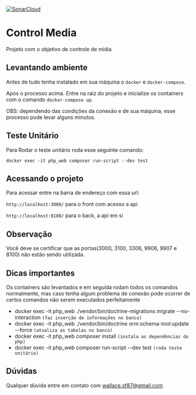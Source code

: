 [![SonarCloud](https://sonarcloud.io/images/project_badges/sonarcloud-white.svg)](https://sonarcloud.io/summary/new_code?id=wallaceSF_scratchpay-challenge)

# Control Media
Projeto com o objetivo de controle de mídia

## Levantando ambiente
Antes de tudo tenha instalado em sua máquina o `docker` e `docker-compose`.

Após o processo acima.
Entre na raiz do projeto e inicialize os containers com o comando `docker-compose up`.

OBS: dependendo das condições da conexão e de sua máquina, esse processo pode levar alguns minutos.

## Teste Unitário
Para Rodar o teste unitário roda esse seguinte comando:

`docker exec -it php_web composer run-script --dev test`

## Acessando o projeto
Para acessar entre na barra de endereço com essa url: 

`http://localhost:3000/` para o front com acesso a api

`http://localhost:8100/` para o back, a api em si

## Observação
Você deve se certificar que as portas(3000, 3100, 3306, 9906, 9907 e 8100) não estão sendo utilizada.

## Dicas importantes
Os containers são levantados e em seguida rodam todos os comandos normalmente, mas caso tenha algum problema de conexão pode ocorrer de certos comandos não serem executados perfeitamente

- docker exec -it php_web ./vendor/bin/doctrine-migrations migrate --no-interaction `(faz inserção de informações no banco)`
- docker exec -it php_web ./vendor/bin/doctrine orm:schema-tool:update --force `(atualiza as tabelas no banco)` 
- docker exec -it php_web composer install `(instala as dependências do php)`
- docker exec -it php_web composer run-script --dev test `(roda teste unitário)`

## Dúvidas
Qualquer dúvida entre em contato com wallace.sf87@gmail.com

